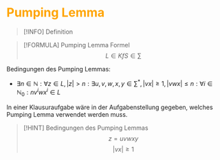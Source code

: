 # <font color = "orange">Pumping Lemma</font>
>[!INFO] Definition


>[!FORMULA] Pumping Lemma Formel
>$$L\in KfS\in\sum$$

Bedingungen des Pumping Lemmas:
- $\exists n \in \mathbb{N}:\forall z \in L, |z|>n:\exists u,v,w,x,y \in \sum^*,|vx| \geq 1, |vwx|\leq n:\forall i\in \mathbb{N}_0:nv^iwx^i\in L$

In einer Klausuraufgabe wäre in der Aufgabenstellung gegeben, welches Pumping Lemma verwendet werden muss.

>[!HINT] Bedingungen des Pumping Lemmas
>$$z=uvwxy$$
>$$|vx|\geq1$$
>
